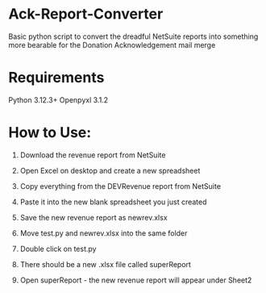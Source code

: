 # Ack-Report-Converter
Basic python script to convert the dreadful NetSuite reports into something more bearable for the Donation Acknowledgement mail merge

# Requirements
Python 3.12.3+
Openpyxl 3.1.2

# How to Use:
1. Download the revenue report from NetSuite
2. Open Excel on desktop and create a new spreadsheet
3. Copy everything from the DEVRevenue report from NetSuite
4. Paste it into the new blank spreadsheet you just created
5. Save the new revenue report as newrev.xlsx

6. Move test.py and newrev.xlsx into the same folder
7. Double click on test.py

8. There should be a new .xlsx file called superReport
9. Open superReport - the new revenue report will appear under Sheet2
